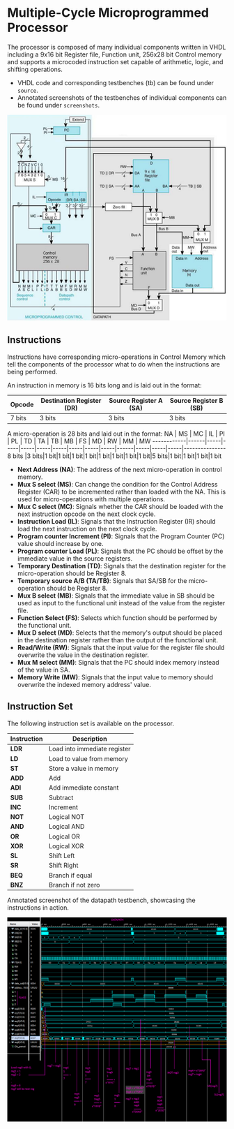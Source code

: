 # Multiple-Cycle Microprogrammed Processor

The processor is composed of many individual components written in VHDL including a 9x16 bit Register file, Function unit, 256x28 bit Control memory and supports a microcoded instruction set capable of arithmetic, logic, and shifting operations.

- VHDL code and corresponding testbenches (tb) can be found under `source`.
- Annotated screenshots of the testbenches of individual components can be found under `screenshots`.

![Processor Architecture](./screenshots/processor_architecture.png)

## Instructions

Instructions have corresponding micro-operations in Control Memory which tell the components of the processor what to do when the instructions are being performed.  

An instruction in memory is 16 bits long and is laid out in the format:

Opcode    | Destination Register (DR) | Source Register A (SA) | Source Register B (SB)
----------|----------------------|-------------------|--------------------------------------------------
 7 bits   | 3 bits               | 3 bits            | 3 bits

A micro-operation is 28 bits and laid out in the format:
NA | MS	 | MC  | IL  | PI  | PL  | TD  | TA  | TB  | MB  | FS   | MD  | RW  | MM  | MW
------------|------|-----|-----|-----|-----|-----|-----|-----|-----|------|-----|-----|-----|---------------
8 bits      |3 bits|1 bit|1 bit|1 bit|1 bit|1 bit|1 bit|1 bit|1 bit|5 bits|1 bit|1 bit|1 bit|1 bit  

- **Next Address (NA)**: The address of the next micro-operation in control memory.
- **Mux S select (MS)**: Can change the condition for the Control Address Register (CAR) to be incremented rather than loaded with the NA. This is used for micro-operations with multiple operations.
- **Mux C select (MC)**: Signals whether the CAR should be loaded with the next instruction opcode on the next clock cycle.
- **Instruction Load (IL)**: Signals that the Instruction Register (IR) should load the next instruction on the next clock cycle.
- **Program counter Increment (PI)**: Signals that the Program Counter (PC) value should increase by one.
- **Program counter Load (PL)**: Signals that the PC should be offset by the immediate value in the source registers.
- **Temporary Destination (TD)**: Signals that the destination register for the micro-operation should be Register 8.
- **Temporary source A/B (TA/TB)**: Signals that SA/SB for the micro-operation should be Register 8.
- **Mux B select (MB)**: Signals that the immediate value in SB should be used as input to the functional unit instead of the value from the register file.
- **Function Select (FS)**: Selects which function should be performed by the functional unit.
- **Mux D select (MD)**: Selects that the memory's output should be placed in the destination register rather than the output of the functional unit.
- **Read/Write (RW)**: Signals that the input value for the register file should overwrite the value in the destination register.
- **Mux M select (MM)**: Signals that the PC should index memory instead of the value in SA.
- **Memory Write (MW)**: Signals that the input value to memory should overwrite the indexed memory address' value.

## Instruction Set

The following instruction set is available on the processor.

Instruction     | Description
----------------|-------------------------
**LDR**         |   Load into immediate register
**LD**          |   Load to value from memory
**ST**          |   Store a value in memory
**ADD**         |   Add
**ADI**         |   Add immediate constant
**SUB**         |   Subtract
**INC**         |   Increment
**NOT**         |   Logical NOT
**AND**         |   Logical AND
**OR**          |   Logical OR
**XOR**         |   Logical XOR
**SL**          |   Shift Left
**SR**          |   Shift Right
**BEQ**         |   Branch if equal
**BNZ**         |   Branch if not zero

Annotated screenshot of the datapath testbench, showcasing the instructions in action.

![Datapath Testbench showcasing the instruction set](./screenshots/data_path_tb.PNG)
